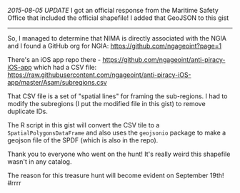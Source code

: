 *2015-08-05 UPDATE*
I got an official response from the Maritime Safety Office that included the official shapefile! I added that GeoJSON to this gist

-------

So, I managed to determine that NIMA is directly associated with the NGIA and I found a GitHub org for NGIA: https://github.com/ngageoint?page=1

There's an iOS app repo there - https://github.com/ngageoint/anti-piracy-iOS-app which had a CSV file: https://raw.githubusercontent.com/ngageoint/anti-piracy-iOS-app/master/Asam/subregions.csv

That CSV file is a set of "spatial lines" for framing the sub-regions. I had to modify the subregions (I put the modified file in this gist) to remove duplicate IDs.

The R script in this gist will convert the CSV tile to a `SpatialPolygonsDataFrame` and also uses the `geojsonio` package to make a geojson file of the SPDF (which is also in the repo).

Thank you to everyone who went on the hunt! It's really weird this shapefile wasn't in any catalog.

The reason for this treasure hunt will become evident on September 19th! #rrrr